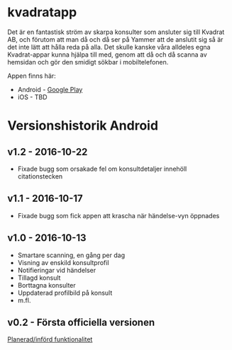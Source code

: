 # kvadratapp
Det är en fantastisk ström av skarpa konsulter som ansluter sig till Kvadrat AB, och förutom att man då och då ser på Yammer att de anslutit sig så är det inte lätt att hålla reda på alla.
Det skulle kanske våra alldeles egna Kvadrat-appar kunna hjälpa till med, genom att då och då scanna av hemsidan och gör den smidigt sökbar i mobiltelefonen.

Appen finns här:
* Android - [Google Play](https://play.google.com/store/apps/details?id=se.danielkonsult.www.kvadratab)
* iOS - TBD

# Versionshistorik Android

## v1.2 - 2016-10-22

* Fixade bugg som orsakade fel om konsultdetaljer innehöll citationstecken

## v1.1 - 2016-10-17

* Fixade bugg som fick appen att krascha när händelse-vyn öppnades

## v1.0 - 2016-10-13

* Smartare scanning, en gång per dag
* Visning av enskild konsultprofil
* Notifieringar vid händelser
 * Tillagd konsult
 * Borttagna konsulter
 * Uppdaterad profilbild på konsult
 * m.fl.

## v0.2 - Första officiella versionen

[Planerad/införd funktionalitet](https://github.com/bolddp/kvadratapp/wiki/Planerad-funktionalitet)

